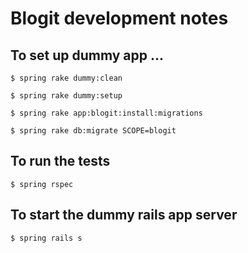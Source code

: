 # Blogit development notes

## To set up dummy app ...
    
    $ spring rake dummy:clean
    
    $ spring rake dummy:setup
    
    $ spring rake app:blogit:install:migrations
    
    $ spring rake db:migrate SCOPE=blogit

    
## To run the tests

    $ spring rspec
    
    
## To start the dummy rails app server

    $ spring rails s
